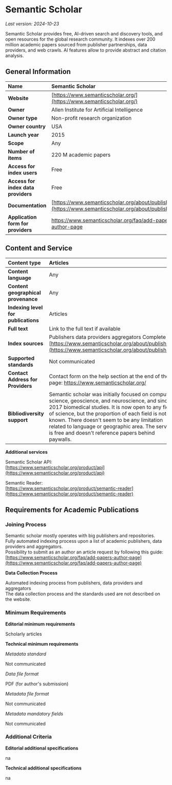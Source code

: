 # Semantic Scholar

*Last version: 2024-10-23*

Semantic Scholar provides free, AI-driven search and discovery tools, and open resources for the global research community. It indexes over 200 million academic papers sourced from publisher partnerships, data providers, and web crawls. AI features allow to provide abstract and citation analysis.

## General Information

| Name | Semantic Scholar |
| :---- | :---- |
| **Website** | [https://www.semanticscholar.org/](https://www.semanticscholar.org/) |
| **Owner** | Allen Institute for Artificial Intelligence |
| **Owner type** | Non-profit research organization |
| **Owner country** | USA |
| **Launch year** | 2015 |
| **Scope** | Any |
| **Number of items** | 220 M academic papers  |
| **Access for index users** | Free |
| **Access for index data providers** | Free |
| **Documentation** | [https://www.semanticscholar.org/about/publishers](https://www.semanticscholar.org/about/publishers) |
| **Application form for providers** | https://www.semanticscholar.org/faq/add-papers-author-page |

## Content and Service

| Content type | Articles |
| :---- | :---- |
| **Content language** | Any |
| **Content geographical provenance** | Any |
| **Indexing level for publications** | Articles |
| **Full text** | Link to the full text if available |
| **Index sources** | Publishers data providers aggregators Complete list: [https://www.semanticscholar.org/about/publishers](https://www.semanticscholar.org/about/publishers)  |
| **Supported standards** | Not communicated |
| **Contact Address for Providers** | Contact form on the help section at the end of the page: https://www.semanticscholar.org/|
| **Bibliodiversity support** | Semantic scholar was initially focused on computer science, geoscience, and neuroscience, and since 2017 biomedical studies. It is now open to any field of science, but the proportion of each field is not known. There doesn't seem to be any limitation related to language or geographic area. The service is free and doesn't reference papers behind paywalls. |

**Additional services**

Semantic Scholar API:  
[https://www.semanticscholar.org/product/api](https://www.semanticscholar.org/product/api)   
    
Semantic Reader:  
[https://www.semanticscholar.org/product/semantic-reader](https://www.semanticscholar.org/product/semantic-reader) 

## Requirements for Academic Publications

### Joining Process

Semantic scholar mostly operates with big publishers and repositories.  
Fully automated indexing process upon a list of academic publishers, data providers and aggregators.  
Possibility to submit as an author an article request by following this guide:  
[https://www.semanticscholar.org/faq/add-papers-author-page](https://www.semanticscholar.org/faq/add-papers-author-page)

**Data Collection Process**

Automated indexing process from publishers, data providers and aggregators  
The data collection process and the standards used are not described on the website.

### Minimum Requirements

**Editorial minimum requirements**

Scholarly articles

**Technical minimum requirements**

*Metadata standard*

Not communicated

*Data file format*

PDF (for author's submission)

*Metadata file format*

Not communicated

*Metadata mandatory fields*

Not communicated

### Additional Criteria

**Editorial additional specifications**

na

**Technical additional specifications**

na

